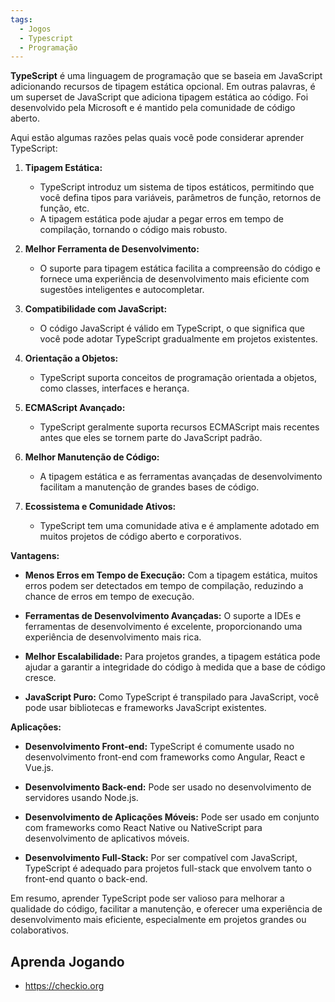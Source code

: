 ```yaml
---
tags:
  - Jogos
  - Typescript
  - Programação
---
```



**TypeScript** é uma linguagem de programação que se baseia em JavaScript adicionando recursos de tipagem estática opcional. Em outras palavras, é um superset de JavaScript que adiciona tipagem estática ao código. Foi desenvolvido pela Microsoft e é mantido pela comunidade de código aberto.

Aqui estão algumas razões pelas quais você pode considerar aprender TypeScript:

1. **Tipagem Estática:**
   - TypeScript introduz um sistema de tipos estáticos, permitindo que você defina tipos para variáveis, parâmetros de função, retornos de função, etc.
   - A tipagem estática pode ajudar a pegar erros em tempo de compilação, tornando o código mais robusto.

2. **Melhor Ferramenta de Desenvolvimento:**
   - O suporte para tipagem estática facilita a compreensão do código e fornece uma experiência de desenvolvimento mais eficiente com sugestões inteligentes e autocompletar.

3. **Compatibilidade com JavaScript:**
   - O código JavaScript é válido em TypeScript, o que significa que você pode adotar TypeScript gradualmente em projetos existentes.

4. **Orientação a Objetos:**
   - TypeScript suporta conceitos de programação orientada a objetos, como classes, interfaces e herança.

5. **ECMAScript Avançado:**
   - TypeScript geralmente suporta recursos ECMAScript mais recentes antes que eles se tornem parte do JavaScript padrão.

6. **Melhor Manutenção de Código:**
   - A tipagem estática e as ferramentas avançadas de desenvolvimento facilitam a manutenção de grandes bases de código.

7. **Ecossistema e Comunidade Ativos:**
   - TypeScript tem uma comunidade ativa e é amplamente adotado em muitos projetos de código aberto e corporativos.

**Vantagens:**
- **Menos Erros em Tempo de Execução:** Com a tipagem estática, muitos erros podem ser detectados em tempo de compilação, reduzindo a chance de erros em tempo de execução.

- **Ferramentas de Desenvolvimento Avançadas:** O suporte a IDEs e ferramentas de desenvolvimento é excelente, proporcionando uma experiência de desenvolvimento mais rica.

- **Melhor Escalabilidade:** Para projetos grandes, a tipagem estática pode ajudar a garantir a integridade do código à medida que a base de código cresce.

- **JavaScript Puro:** Como TypeScript é transpilado para JavaScript, você pode usar bibliotecas e frameworks JavaScript existentes.

**Aplicações:**
- **Desenvolvimento Front-end:** TypeScript é comumente usado no desenvolvimento front-end com frameworks como Angular, React e Vue.js.

- **Desenvolvimento Back-end:** Pode ser usado no desenvolvimento de servidores usando Node.js.

- **Desenvolvimento de Aplicações Móveis:** Pode ser usado em conjunto com frameworks como React Native ou NativeScript para desenvolvimento de aplicativos móveis.

- **Desenvolvimento Full-Stack:** Por ser compatível com JavaScript, TypeScript é adequado para projetos full-stack que envolvem tanto o front-end quanto o back-end.

Em resumo, aprender TypeScript pode ser valioso para melhorar a qualidade do código, facilitar a manutenção, e oferecer uma experiência de desenvolvimento mais eficiente, especialmente em projetos grandes ou colaborativos.

## Aprenda Jogando
 - https://checkio.org